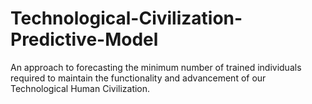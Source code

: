 # Technological-Civilization-Predictive-Model
An approach to forecasting the minimum number of trained individuals required to maintain the functionality and advancement of our Technological Human Civilization.
